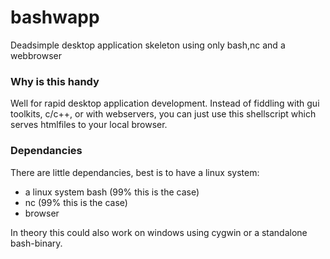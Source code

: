 bashwapp
========

Deadsimple desktop application skeleton using only bash,nc and a webbrowser

### Why is this handy ###

Well for rapid desktop application development.
Instead of fiddling with gui toolkits, c/c++, or with webservers, you can just use this
shellscript which serves htmlfiles to your local browser.

### Dependancies ###

There are little dependancies, best is to have a linux system:

* a linux system bash (99% this is the case)
* nc (99% this is the case)
* browser

In theory this could also work on windows using cygwin or a standalone bash-binary.
